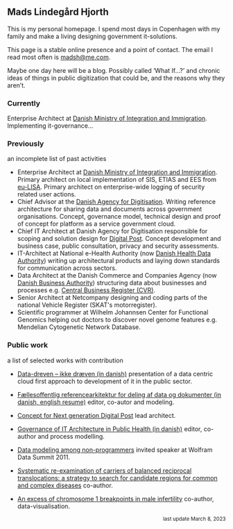   
## <span class="p-name fn n"><span class="given-name">Mads</span> <span class="additional-name">Lindegård</span> <span class="family-name">Hjorth</span></span>

This is my personal homepage. I spend most days in <span class="adr"><span class="p-locality locality">Copenhagen</span></span><span class="postal-code" style="display: none;">1620</span><span class="country-name" style="display: none;">Denmark</span> with my family and make a living designing government it-solutions.

This page is a stable online presence and a point of contact. The email I read most often is <span class="u-email">madsh@me.com</span>.

Maybe one day here will be a blog. Possibly called ‘What If...?’ and chronic ideas of things in public digitization that could be, and the reasons why they aren’t.

### Currently
Enterprise Architect at [Danish Ministry of Integration and Immigration](https://www.uim.dk). Implementing it-governance...  

### Previously

an incomplete list of past activities

- Enterprise Architect at [Danish Ministry of Integration and Immigration](https://www.uim.dk). Primary architect on local implementation of SIS, ETIAS and EES from [eu-LISA](https://www.eulisa.europa.eu/). Primary architect on enterprise-wide logging of security related user actions. 
- Chief Advisor at the [Danish Agency for Digitisation](https://en.digst.dk/). Writing reference architecture for sharing data and documents across government organisations. Concept, governance model, technical design and proof of concept for platform as a service government cloud.
- Chief IT Architect at Danish Agency for Digitisation responsible for scoping and solution design for [Digital Post](https://en.digst.dk/systems/digital-post/). Concept development and business case, public consultation, privacy and security assessments.
- IT-Architect at National e-Health Authority (now [Danish Health Data Authority](https://sundhedsdatastyrelsen.dk/da/english)) writing up architectural products and laying down standards for communication across sectors.
- Data Architect at the Danish Commerce and Companies Agency (now [Danish Business Authority](https://erhvervsstyrelsen.dk/)) structuring data about businesses and processes e.g. [Central Business Register (CVR)](https://datacvr.virk.dk/).
- Senior Architect at Netcompany designing and coding parts of the national Vehicle Register (SKAT's motorregister).
- Scientific programmer at Wilhelm Johannsen Center for Functional Genomics helping out doctors to discover novel genome features e.g. Mendelian Cytogenetic Network Database.


### Public work

a list of selected works with contribution

- [Data-dreven – ikke dræven (in danish)](https://logb.dk/mads-hjorth-data-dreven-ikke-draeven/) presentation of a data centric cloud first approach to development of it in the public sector.

- [Fællesoffentlig referencearkitektur for deling af data og dokumenter (in danish, english resume)](https://arkitektur.digst.dk/referencearkitekturer/deling-af-data-og-dokumenter/referencearkitektur-deling-af-data-og-dokumenter) editor, co-autor and modeling.

- [Concept for Next generation Digital Post](./ngdp.pdf) lead architect.  

- [Governance of IT Architecture in Public Health (in danish)](https://sundhedsdatastyrelsen.dk/-/media/sds/filer/rammer-og-retningslinjer/referenceaktitektur-og-it-standarder/referencearkitektur/konkretisering-governance-processer.pdf?la=da) editor, co-author and process modelling.

- [Data modeling among non-programmers](https://www.wolframdatasummit.org/2011/attendee/presentations/Hjorth.pdf) invited speaker at Wolfram Data Summit 2011. 

- [Systematic re-examination of carriers of balanced reciprocal translocations: a strategy to search for candidate regions for common and complex diseases](https://rdcu.be/bXFKZ) co-author.

- [An excess of chromosome 1 breakpoints in male infertility](https://rdcu.be/bXFLl) co-author, data-visualisation.




<div style="text-align: right" align="right"><small>last update March 8, 2023</small></div>
